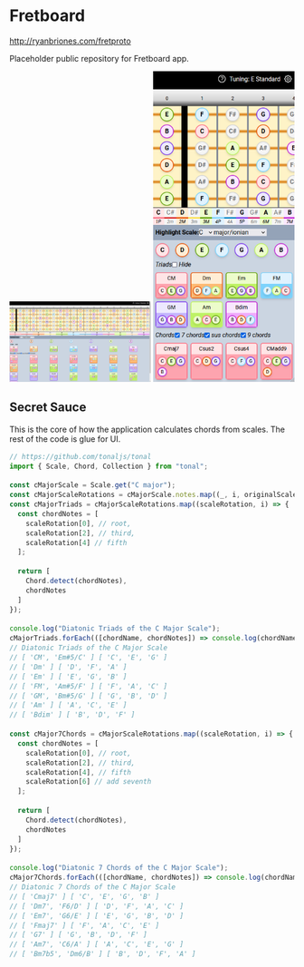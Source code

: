 # Fretboard

http://ryanbriones.com/fretproto

Placeholder public repository for Fretboard app.

<img src="https://raw.githubusercontent.com/ryanbriones/fretboard/refs/heads/main/fretproto-desktop.png" width="250" alt="Fretboard App Desktop" />

<img src="https://raw.githubusercontent.com/ryanbriones/fretboard/refs/heads/main/fretproto-mobile.png" width="250" alt="Fretboard App Responsive Mobile" />

## Secret Sauce

This is the core of how the application calculates chords from scales. The rest of the code is glue for UI.

```javascript
// https://github.com/tonaljs/tonal
import { Scale, Chord, Collection } from "tonal";

const cMajorScale = Scale.get("C major");
const cMajorScaleRotations = cMajorScale.notes.map((_, i, originalScaleNotes) => Collection.rotate(i, originalScaleNotes));
const cMajorTriads = cMajorScaleRotations.map((scaleRotation, i) => {
  const chordNotes = [
    scaleRotation[0], // root,
    scaleRotation[2], // third,
    scaleRotation[4] // fifth
  ];

  return [
    Chord.detect(chordNotes),
    chordNotes
  ]
});

console.log("Diatonic Triads of the C Major Scale");
cMajorTriads.forEach(([chordName, chordNotes]) => console.log(chordName, chordNotes));
// Diatonic Triads of the C Major Scale
// [ 'CM', 'Em#5/C' ] [ 'C', 'E', 'G' ]
// [ 'Dm' ] [ 'D', 'F', 'A' ]
// [ 'Em' ] [ 'E', 'G', 'B' ]
// [ 'FM', 'Am#5/F' ] [ 'F', 'A', 'C' ]
// [ 'GM', 'Bm#5/G' ] [ 'G', 'B', 'D' ]
// [ 'Am' ] [ 'A', 'C', 'E' ]
// [ 'Bdim' ] [ 'B', 'D', 'F' ]

const cMajor7Chords = cMajorScaleRotations.map((scaleRotation, i) => {
  const chordNotes = [
    scaleRotation[0], // root,
    scaleRotation[2], // third,
    scaleRotation[4], // fifth
    scaleRotation[6] // add seventh
  ];

  return [
    Chord.detect(chordNotes),
    chordNotes
  ]
});

console.log("Diatonic 7 Chords of the C Major Scale");
cMajor7Chords.forEach(([chordName, chordNotes]) => console.log(chordName, chordNotes));
// Diatonic 7 Chords of the C Major Scale
// [ 'Cmaj7' ] [ 'C', 'E', 'G', 'B' ]
// [ 'Dm7', 'F6/D' ] [ 'D', 'F', 'A', 'C' ]
// [ 'Em7', 'G6/E' ] [ 'E', 'G', 'B', 'D' ]
// [ 'Fmaj7' ] [ 'F', 'A', 'C', 'E' ]
// [ 'G7' ] [ 'G', 'B', 'D', 'F' ]
// [ 'Am7', 'C6/A' ] [ 'A', 'C', 'E', 'G' ]
// [ 'Bm7b5', 'Dm6/B' ] [ 'B', 'D', 'F', 'A' ]

```